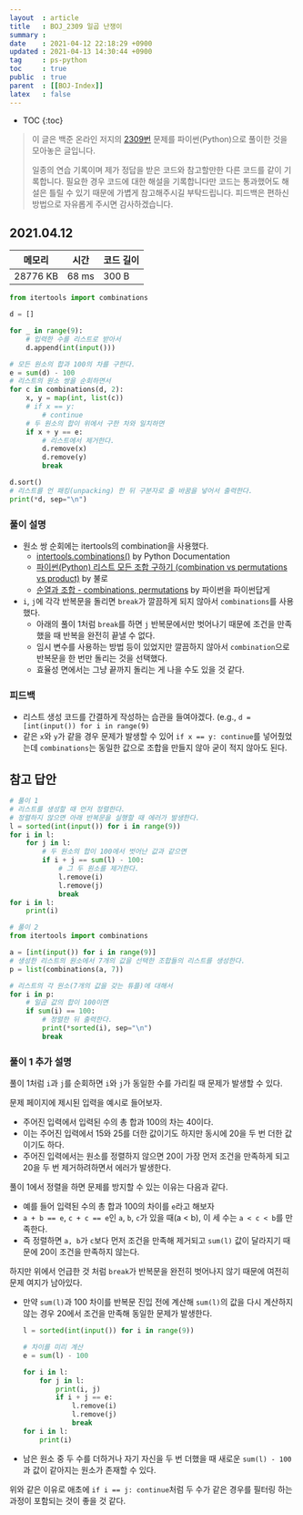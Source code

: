 ```yaml
---
layout  : article
title   : BOJ_2309 일곱 난쟁이
summary : 
date    : 2021-04-12 22:18:29 +0900
updated : 2021-04-13 14:30:44 +0900
tag     : ps-python
toc     : true
public  : true
parent  : [[BOJ-Index]]
latex   : false
---
```

* TOC
{:toc}

>이 글은 백준 온라인 저지의 [2309번](https://www.acmicpc.net/problem/2309) 문제를 파이썬(Python)으로 풀이한 것을 모아놓은 글입니다.
>
> 일종의 연습 기록이며 제가 정답을 받은 코드와 참고할만한 다른 코드를 같이 기록합니다. 필요한 경우 코드에 대한 해설을 기록합니다만 코드는 통과했어도 해설은 틀릴 수 있기 때문에 가볍게 참고해주시길 부탁드립니다. 피드백은 편하신 방법으로 자유롭게 주시면 감사하겠습니다.

## 2021.04.12

| 메모리    | 시간  | 코드 길이 |
| --------- | ----- | --------- |
| 28776 KB  | 68 ms | 300 B     |

```python
from itertools import combinations

d = []

for _ in range(9):
    # 입력한 수를 리스트로 받아서
    d.append(int(input()))

# 모든 원소의 합과 100의 차를 구한다.
e = sum(d) - 100
# 리스트의 원소 쌍을 순회하면서
for c in combinations(d, 2):
    x, y = map(int, list(c))
    # if x == y:
        # continue
    # 두 원소의 합이 위에서 구한 차와 일치하면
    if x + y == e:
        # 리스트에서 제거한다.
        d.remove(x)
        d.remove(y)
        break

d.sort()
# 리스트를 언 패킹(unpacking) 한 뒤 구분자로 줄 바꿈을 넣어서 출력한다.
print(*d, sep="\n")
```

### 풀이 설명

* 원소 쌍 순회에는 itertools의 combination을 사용했다.
    * [intertools.combinations()](https://docs.python.org/3/library/itertools.html#itertools.combinations) by Python Documentation
    * [파이썬(Python) 리스트 모든 조합 구하기 (combination vs permutations vs product)](https://ourcstory.tistory.com/414) by 불로
    * [순열과 조합 - combinations, permutations](https://programmers.co.kr/learn/courses/4008/lessons/12836) by 파이썬을 파이썬답게
* `i`, `j`에 각각 반복문을 돌리면 `break`가 깔끔하게 되지 않아서 `combinations`를 사용했다.
    * 아래의 풀이 1처럼 `break`를 하면 `j` 반복문에서만 벗어나기 때문에 조건을 만족했을 때 반복을 완전히 끝낼 수 없다.
    * 임시 변수를 사용하는 방법 등이 있었지만 깔끔하지 않아서 `combination`으로 반복문을 한 번만 돌리는 것을 선택했다.
    * 효율성 면에서는 그냥 끝까지 돌리는 게 나을 수도 있을 것 같다.

### 피드백

* 리스트 생성 코드를 간결하게 작성하는 습관을 들여야겠다. (e.g., `d = [int(input()) for i in range(9)`
* 같은 `x`와 `y`가 같을 경우 문제가 발생할 수 있어 `if x == y: continue`를 넣어줬었는데 `combinations`는 동일한 값으로 조합을 만들지 않아 굳이 적지 않아도 된다.

## 참고 답안

```python
# 풀이 1
# 리스트를 생성할 때 먼저 정렬한다.
# 정렬하지 않으면 아래 반복문을 실행할 때 에러가 발생한다.
l = sorted(int(input()) for i in range(9))
for i in l:
    for j in l:
        # 두 원소의 합이 100에서 벗어난 값과 같으면
        if i + j == sum(l) - 100:
            # 그 두 원소를 제거한다.
            l.remove(i)
            l.remove(j)
            break
for i in l:
    print(i)

# 풀이 2
from itertools import combinations

a = [int(input()) for i in range(9)]
# 생성한 리스트의 원소에서 7개의 값을 선택한 조합들의 리스트를 생성한다.
p = list(combinations(a, 7))

# 리스트의 각 원소(7개의 값을 갖는 튜플)에 대해서
for i in p:
    # 일곱 값의 합이 100이면
    if sum(i) == 100:
        # 정렬한 뒤 출력한다.
        print(*sorted(i), sep="\n")
        break
```

### 풀이 1 추가 설명

풀이 1처럼 `i`과 `j`를 순회하면 `i`와 `j`가 동일한 수를 가리킬 때 문제가 발생할 수 있다.

문제 페이지에 제시된 입력을 예시로 들어보자.

* 주어진 입력에서 입력된 수의 총 합과 100의 차는 40이다.
* 이는 주어진 입력에서 15와 25를 더한 값이기도 하지만 동시에 20을 두 번 더한 값이기도 하다.
* 주어진 입력에서는 원소를 정렬하지 않으면 20이 가장 먼저 조건을 만족하게 되고 20을 두 번 제거하려하면서 에러가 발생한다.

풀이 1에서 정렬을 하면 문제를 방지할 수 있는 이유는 다음과 같다.

* 예를 들어 입력된 수의 총 합과 100의 차이를 `e`라고 해보자
* `a + b == e`, `c + c == e`인 `a`, `b`, `c`가 있을 때(a < b), 이 세 수는 `a < c < b`를 만족한다.
* 즉 정렬하면 `a, b`가 `c`보다 먼저 조건을 만족해 제거되고 `sum(l)` 값이 달라지기 때문에 20이 조건을 만족하지 않는다.

하지만 위에서 언급한 것 처럼 `break`가 반복문을 완전히 벗어나지 않기 때문에 여전히 문제 여지가 남아있다.

* 만약 `sum(l)`과 100 차이를 반복문 진입 전에 계산해 `sum(l)`의 값을 다시 계산하지 않는 경우 20에서 조건을 만족해 동일한 문제가 발생한다.

    ```python
    l = sorted(int(input()) for i in range(9))

    # 차이를 미리 계산
    e = sum(l) - 100

    for i in l:
        for j in l:
            print(i, j)
            if i + j == e:
                l.remove(i)
                l.remove(j)
                break
    for i in l:
        print(i)
    ```

* 남은 원소 중 두 수를 더하거나 자기 자신을 두 번 더했을 때 새로운 `sum(l) - 100`과 값이 같아지는 원소가 존재할 수 있다.

위와 같은 이유로 애초에 `if i == j: continue`처럼 두 수가 같은 경우를 필터링 하는 과정이 포함되는 것이 좋을 것 같다.
